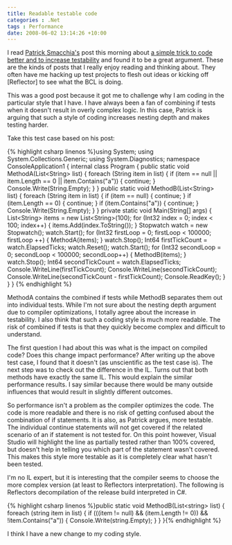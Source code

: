 ```yaml
---
title: Readable testable code
categories : .Net
tags : Performance
date: 2008-06-02 13:14:26 +10:00
---
```


I read [Patrick Smacchia's][0] post this morning about [a simple trick to code better and to increase testability][1] and found it to be a great argument. These are the kinds of posts that I really enjoy reading and thinking about. They often have me hacking up test projects to flesh out ideas or kicking off [Reflector] to see what the BCL is doing.

This was a good post because it got me to challenge why I am coding in the particular style that I have. I have always been a fan of combining if tests when it doesn't result in overly complex logic. In this case, Patrick is arguing that such a style of coding increases nesting depth and makes testing harder.

Take this test case based on his post:

{% highlight csharp linenos %}using System; using System.Collections.Generic; using System.Diagnostics; namespace ConsoleApplication1 { internal class Program { public static void MethodA(List<String&gt; list) { foreach (String item in list) { if (item == null || item.Length == 0 || item.Contains("a")) { continue; } Console.Write(String.Empty); } } public static void MethodB(List<String&gt; list) { foreach (String item in list) { if (item == null) { continue; } if (item.Length == 0) { continue; } if (item.Contains("a")) { continue; } Console.Write(String.Empty); } } private static void Main(String[] args) { List<String&gt; items = new List<String&gt;(100); for (Int32 index = 0; index < 100; index++) { items.Add(index.ToString()); } Stopwatch watch = new Stopwatch(); watch.Start(); for (Int32 firstLoop = 0; firstLoop < 100000; firstLoop ++) { MethodA(items); } watch.Stop(); Int64 firstTickCount = watch.ElapsedTicks; watch.Reset(); watch.Start(); for (Int32 secondLoop = 0; secondLoop < 100000; secondLoop++) { MethodB(items); } watch.Stop(); Int64 secondTickCount = watch.ElapsedTicks; Console.WriteLine(firstTickCount); Console.WriteLine(secondTickCount); Console.WriteLine(secondTickCount - firstTickCount); Console.ReadKey(); } } } {% endhighlight %}

MethodA contains the combined if tests while MethodB separates them out into individual tests. While I'm not sure about the nesting depth argument due to compiler optimizations, I totally agree about the increase in testability. I also think that such a coding style is much more readable. The risk of combined if tests is that they quickly become complex and difficult to understand.

The first question I had about this was what is the impact on compiled code? Does this change impact performance? After writing up the above test case, I found that it doesn't (as unscientific as the test case is). The next step was to check out the difference in the IL. Turns out that both methods have exactly the same IL. This would explain the similar performance results. I say similar because there would be many outside influences that would result in slightly different outcomes.

So performance isn't a problem as the compiler optimizes the code. The code is more readable and there is no risk of getting confused about the combination of if statements. It is also, as Patrick argues, more testable. The individual continue statements will not get covered if the related scenario of an if statement is not tested for. On this point however, Visual Studio will highlight the line as partially tested rather than 100% covered, but doesn't help in telling you which part of the statement wasn't covered. This makes this style more testable as it is completely clear what hasn't been tested.

I'm no IL expert, but it is interesting that the compiler seems to choose the more complex version (at least to Reflectors interpretation). The following is Reflectors decompilation of the release build interpreted in C#.

{% highlight csharp linenos %}public static void MethodB(List<string&gt; list) { foreach (string item in list) { if (((item != null) && (item.Length != 0)) && !item.Contains("a")) { Console.Write(string.Empty); } } }{% endhighlight %}

I think I have a new change to my coding style.

[0]: http://codebetter.com/blogs/patricksmacchia/
[1]: http://codebetter.com/blogs/patricksmacchia/archive/2008/03/07/a-simple-trick-to-code-better-and-to-increase-testability.aspx
